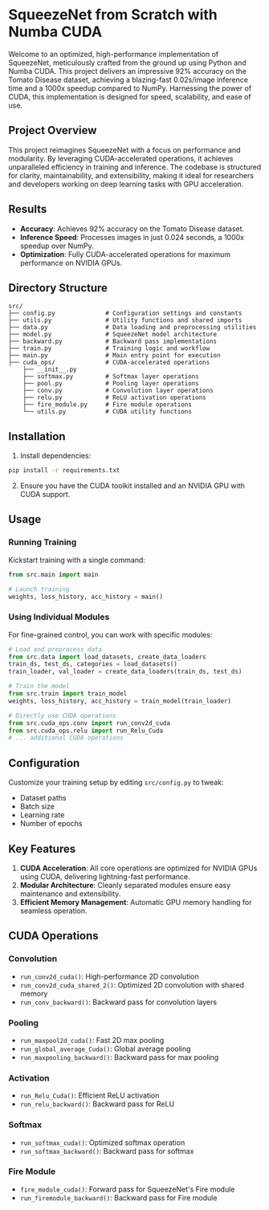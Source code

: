# SqueezeNet from Scratch with Numba CUDA

Welcome to an optimized, high-performance implementation of SqueezeNet, meticulously crafted from the ground up using Python and Numba CUDA. This project delivers an impressive 92% accuracy on the Tomato Disease dataset, achieving a blazing-fast 0.02s/image inference time and a 1000x speedup compared to NumPy. Harnessing the power of CUDA, this implementation is designed for speed, scalability, and ease of use.

## Project Overview

This project reimagines SqueezeNet with a focus on performance and modularity. By leveraging CUDA-accelerated operations, it achieves unparalleled efficiency in training and inference. The codebase is structured for clarity, maintainability, and extensibility, making it ideal for researchers and developers working on deep learning tasks with GPU acceleration.

## Results

- **Accuracy**: Achieves 92% accuracy on the Tomato Disease dataset.
- **Inference Speed**: Processes images in just 0.024 seconds, a 1000x speedup over NumPy.
- **Optimization**: Fully CUDA-accelerated operations for maximum performance on NVIDIA GPUs.

## Directory Structure

```
src/
├── config.py              # Configuration settings and constants
├── utils.py               # Utility functions and shared imports
├── data.py                # Data loading and preprocessing utilities
├── model.py               # SqueezeNet model architecture
├── backward.py            # Backward pass implementations
├── train.py               # Training logic and workflow
├── main.py                # Main entry point for execution
├── cuda_ops/              # CUDA-accelerated operations
    ├── __init__.py
    ├── softmax.py         # Softmax layer operations
    ├── pool.py            # Pooling layer operations
    ├── conv.py            # Convolution layer operations
    ├── relu.py            # ReLU activation operations
    ├── fire_module.py     # Fire module operations
    └── utils.py           # CUDA utility functions
```

## Installation

1. Install dependencies:
```bash
pip install -r requirements.txt
```

2. Ensure you have the CUDA toolkit installed and an NVIDIA GPU with CUDA support.

## Usage

### Running Training
Kickstart training with a single command:
```python
from src.main import main

# Launch training
weights, loss_history, acc_history = main()
```

### Using Individual Modules
For fine-grained control, you can work with specific modules:
```python
# Load and preprocess data
from src.data import load_datasets, create_data_loaders
train_ds, test_ds, categories = load_datasets()
train_loader, val_loader = create_data_loaders(train_ds, test_ds)

# Train the model
from src.train import train_model
weights, loss_history, acc_history = train_model(train_loader)

# Directly use CUDA operations
from src.cuda_ops.conv import run_conv2d_cuda
from src.cuda_ops.relu import run_Relu_Cuda
# ... additional CUDA operations
```

## Configuration

Customize your training setup by editing `src/config.py` to tweak:
- Dataset paths
- Batch size
- Learning rate
- Number of epochs

## Key Features

1. **CUDA Acceleration**: All core operations are optimized for NVIDIA GPUs using CUDA, delivering lightning-fast performance.
2. **Modular Architecture**: Cleanly separated modules ensure easy maintenance and extensibility.
3. **Efficient Memory Management**: Automatic GPU memory handling for seamless operation.

## CUDA Operations

### Convolution
- `run_conv2d_cuda()`: High-performance 2D convolution
- `run_conv2d_cuda_shared_2()`: Optimized 2D convolution with shared memory
- `run_conv_backward()`: Backward pass for convolution layers

### Pooling
- `run_maxpool2d_cuda()`: Fast 2D max pooling
- `run_global_average_Cuda()`: Global average pooling
- `run_maxpooling_backward()`: Backward pass for max pooling

### Activation
- `run_Relu_Cuda()`: Efficient ReLU activation
- `run_relu_backward()`: Backward pass for ReLU

### Softmax
- `run_softmax_cuda()`: Optimized softmax operation
- `run_softmax_backward()`: Backward pass for softmax

### Fire Module
- `fire_module_cuda()`: Forward pass for SqueezeNet's Fire module
- `run_firemodule_backward()`: Backward pass for Fire module

